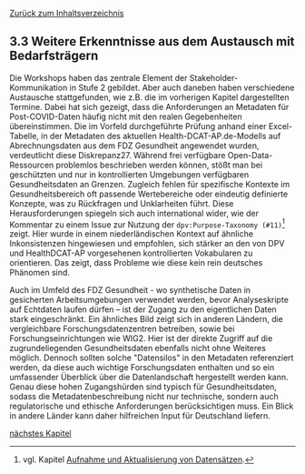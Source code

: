 [Zurück zum Inhaltsverzeichnis](https://healthdcat-ap-de.github.io/healthdcat-ap.de/report_stage_2.html)

## 3.3 Weitere Erkenntnisse aus dem Austausch mit Bedarfsträgern

Die Workshops haben das zentrale Element der Stakeholder-Kommunikation in Stufe 2 gebildet. Aber auch daneben haben verschiedene Austausche stattgefunden, wie z.B. die im vorherigen Kapitel dargestellten Termine. Dabei hat sich gezeigt, dass die Anforderungen an Metadaten für Post-COVID-Daten häufig nicht mit den realen Gegebenheiten übereinstimmen. Die im Vorfeld durchgeführte Prüfung anhand einer Excel-Tabelle, in der Metadaten des aktuellen Health-DCAT-AP.de-Modells auf Abrechnungsdaten aus dem FDZ Gesundheit angewendet wurden, verdeutlicht diese Diskrepanz27. Während frei verfügbare Open-Data-Ressourcen problemlos beschrieben werden können, stößt man bei geschützten und nur in kontrollierten Umgebungen verfügbaren Gesundheitsdaten an Grenzen. Zugleich fehlen für spezifische Kontexte im Gesundheitsbereich oft passende Wertebereiche oder eindeutig definierte Konzepte, was zu Rückfragen und Unklarheiten führt. Diese Herausforderungen spiegeln sich auch international wider, wie der Kommentar zu einem Issue zur Nutzung der `dpv:Purpose-Taxonomy (#11)`[^28] zeigt. Hier wurde in einem niederländischen Kontext auf ähnliche Inkonsistenzen hingewiesen und empfohlen, sich stärker an den von DPV und HealthDCAT-AP vorgesehenen kontrollierten Vokabularen zu orientieren. Das zeigt, dass Probleme wie diese kein rein deutsches Phänomen sind.

Auch im Umfeld des FDZ Gesundheit - wo synthetische Daten in gesicherten Arbeitsumgebungen verwendet werden, bevor Analyseskripte auf Echtdaten laufen dürfen – ist der Zugang zu den eigentlichen Daten stark eingeschränkt. Ein ähnliches Bild zeigt sich in anderen Ländern, die vergleichbare Forschungsdatenzentren betreiben, sowie bei Forschungseinrichtungen wie WIG2. Hier ist der direkte Zugriff auf die zugrundeliegenden Gesundheitsdaten ebenfalls nicht ohne Weiteres möglich. Dennoch sollten solche "Datensilos" in den Metadaten referenziert werden, da diese auch wichtige Forschungsdaten enthalten und so ein umfassender Überblick über die Datenlandschaft hergestellt werden kann. Genau diese hohen Zugangshürden sind typisch für Gesundheitsdaten, sodass die Metadatenbeschreibung nicht nur technische, sondern auch regulatorische und ethische Anforderungen berücksichtigen muss. Ein Blick in andere Länder kann daher hilfreichen Input für Deutschland liefern.

[nächstes Kapitel](https://healthdcat-ap-de.github.io/healthdcat-ap.de/report_stage_2/3_Abstimmung_mit_Bedarfstraegern/3.4_Geschuetzte_Datenraeume_in_anderen_Laendern.html)

[^28]: vgl. Kapitel [Aufnahme und Aktualisierung von Datensätzen](/report_stage_2/6_Initialversion_Wissensgraph/6.3_Aufnahme_und_Aktualisierung_von_Datensaetzen.html).
